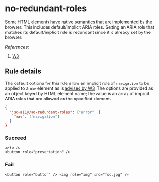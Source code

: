 # no-redundant-roles

Some HTML elements have native semantics that are implemented by the browser. This includes default/implicit ARIA roles. Setting an ARIA role that matches its default/implicit role is redundant since it is already set by the browser.

_References:_

1. [W3](https://www.w3.org/TR/html5/dom.html#aria-role-attribute)

## Rule details

The default options for this rule allow an implicit role of `navigation` to be applied to a `nav` element as is [advised by W3](https://www.w3.org/WAI/GL/wiki/Using_HTML5_nav_element#Example:The_.3Cnav.3E_element). The options are provided as an object keyed by HTML element name; the value is an array of implicit ARIA roles that are allowed on the specified element.

```json
{
  "jsx-a11y/no-redundant-roles": ["error", {
    "nav": ["navigation"]
  }
}
```

### Succeed

```vue
<div />
<button role="presentation" />
```

### Fail

<!-- eslint-ignore -->

```vue
<button role="button" /> <img role="img" src="foo.jpg" />
```
